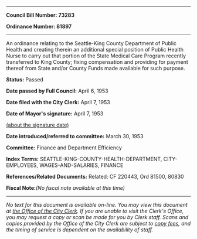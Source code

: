 

********

**Council Bill Number: 73283**
   
**Ordinance Number: 81897**
********

 An ordinance relating to the Seattle-King County Department of Public Health and creating therein an additional special position of Public Health Nurse to carry out that portion of the State Medical Care Program recently transferred to King County; fixing compensation and providing for payment thereof from State and/or County Funds made available for such purpose.

**Status:** Passed
   
**Date passed by Full Council:** April 6, 1953
   
**Date filed with the City Clerk:** April 7, 1953
   
**Date of Mayor's signature:** April 7, 1953
   
[(about the signature date)](/~public/approvaldate.htm)
   
   
   
**Date introduced/referred to committee:** March 30, 1953
   
**Committee:** Finance and Department Efficiency
   
   
**Index Terms:** SEATTLE-KING-COUNTY-HEALTH-DEPARTMENT, CITY-EMPLOYEES, WAGES-AND-SALARIES, FINANCE

**References/Related Documents:** Related: CF 220443, Ord 81500, 80830

**Fiscal Note:**_(No fiscal note available at this time)_
********

_No text for this document is available on-line. You may view this document at [the Office of the City Clerk](http://www.seattle.gov/leg/clerk/contactUs.htm). If you are unable to visit the Clerk's Office, you may request a copy or scan be made for you by Clerk staff. Scans and copies provided by the Office of the City Clerk are subject to [copy fees](http://clerk.seattle.gov/~public/clerkfees.htm), and the timing of service is dependent on the availability of staff._

